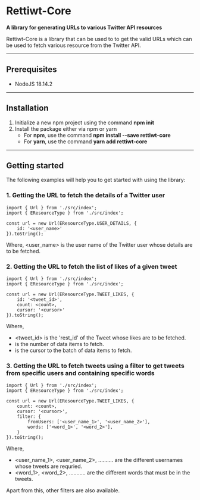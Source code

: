 # Rettiwt-Core

**A library for generating URLs to various Twitter API resources**

Rettiwt-Core is a library that can be used to to get the valid URLs which can be used to fetch various resource from the Twitter API.

---

## Prerequisites

-   NodeJS 18.14.2

---

## Installation

1.  Initialize a new npm project using the command **npm init**
2.  Install the package either via npm or yarn
    -   For **npm**, use the command **npm install --save rettiwt-core**
    -   For **yarn**, use the command **yarn add rettiwt-core**

---

## Getting started

The following examples will help you to get started with using the library:

### 1. Getting the URL to fetch the details of a Twitter user

```
import { Url } from './src/index';
import { EResourceType } from './src/index';

const url = new Url(EResourceType.USER_DETAILS, {
    id: '<user_name>'
}).toString();
```

Where, <user_name> is the user name of the Twitter user whose details are to be fetched.

### 2. Getting the URL to fetch the list of likes of a given tweet

```
import { Url } from './src/index';
import { EResourceType } from './src/index';

const url = new Url(EResourceType.TWEET_LIKES, {
    id: '<tweet_id>',
    count: <count>,
    cursor: '<cursor>'
}).toString();
```

Where,

-   <tweet_id> is the 'rest_id' of the Tweet whose likes are to be fetched.
-   <count> is the number of data items to fetch.
-   <cursor> is the cursor to the batch of data items to fetch.

### 3. Getting the URL to fetch tweets using a filter to get tweets from specific users and containing specific words

```
import { Url } from './src/index';
import { EResourceType } from './src/index';

const url = new Url(EResourceType.TWEET_LIKES, {
    count: <count>,
    cursor: '<cursor>',
    filter: {
        fromUsers: ['<user_name_1>', '<user_name_2>'],
        words: ['<word_1>', '<word_2>'],
    }
}).toString();
```

Where,

-   <user_name_1>, <user_name_2>, .......... are the different usernames whose tweets are requried.
-   <word_1>, <word_2>, ........... are the different words that must be in the tweets.

Apart from this, other filters are also available.
